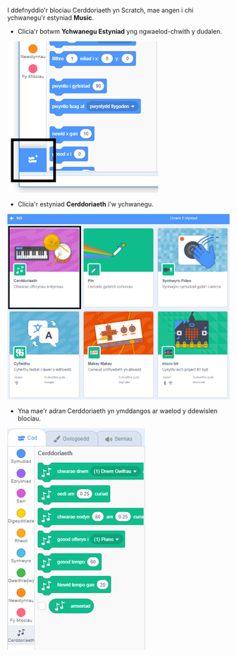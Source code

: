 I ddefnyddio'r blociau Cerddoriaeth yn Scratch, mae angen i chi ychwanegu'r estyniad **Music**.

+ Clicia'r botwm **Ychwanegu Estyniad** yng ngwaelod-chwith y dudalen.

![ychwanegu botwm estyniad wedi ei amlygu](images/add-extension-annotated.png)

+ Clicia'r estyniad **Cerddoriaeth** i'w ychwanegu.

![estyniad cerddoriaeth wedi uwcholeuo](images/click-music-annotated.png)

+ Yna mae'r adran Cerddoriaeth yn ymddangos ar waelod y ddewislen blociau.

![blociau estyniad cerddoriaeth](images/music-extension-blocks.png)
